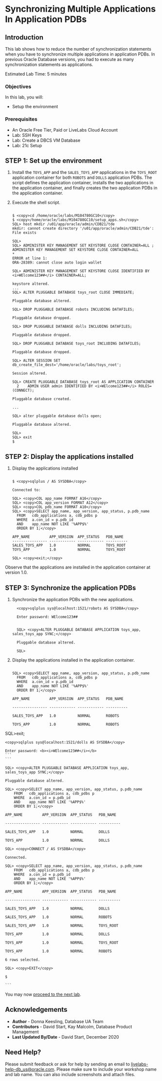 # Synchronizing Multiple Applications In Application PDBs

## Introduction

This lab shows how to reduce the number of synchronization statements when you have to synchronize multiple applications in application PDBs. In previous Oracle Database versions, you had to execute as many synchronization statements as applications.

Estimated Lab Time: 5 minutes

### Objectives

In this lab, you will:
* Setup the environment

### Prerequisites

* An Oracle Free Tier, Paid or LiveLabs Cloud Account
* Lab: SSH Keys
* Lab: Create a DBCS VM Database
* Lab: 21c Setup


## **STEP 1:** Set up the environment

1. Install the `TOYS_APP` and the `SALES_TOYS_APP` applications in the `TOYS_ROOT` application container for both `ROBOTS` and `DOLLS` application PDBs. The script defines the application container, installs the two applications in the application container, and finally creates the two application PDBs in the application container.

2. Execute the shell script.

    ```

    $ <copy>cd /home/oracle/labs/M104780GC10</copy>
    $ <copy>/home/oracle/labs/M104780GC10/setup_apps.sh</copy>
    SQL> host mkdir /u01/app/oracle/admin/CDB21/tde
    mkdir: cannot create directory '/u01/app/oracle/admin/CDB21/tde': File exists

    SQL>
    SQL> ADMINISTER KEY MANAGEMENT SET KEYSTORE CLOSE CONTAINER=ALL ;
    ADMINISTER KEY MANAGEMENT SET KEYSTORE CLOSE CONTAINER=ALL
    *
    ERROR at line 1:
    ORA-28389: cannot close auto login wallet

    SQL> ADMINISTER KEY MANAGEMENT SET KEYSTORE CLOSE IDENTIFIED BY <i>WElcome123##</i> CONTAINER=ALL;

    keystore altered.
    ...
    SQL> ALTER PLUGGABLE DATABASE toys_root CLOSE IMMEDIATE;

    Pluggable database altered.

    SQL> DROP PLUGGABLE DATABASE robots INCLUDING DATAFILES;

    Pluggable database dropped.

    SQL> DROP PLUGGABLE DATABASE dolls INCLUDING DATAFILES;

    Pluggable database dropped.

    SQL> DROP PLUGGABLE DATABASE toys_root INCLUDING DATAFILES;

    Pluggable database dropped.

    SQL> ALTER SESSION SET db_create_file_dest='/home/oracle/labs/toys_root';

    Session altered.

    SQL> CREATE PLUGGABLE DATABASE toys_root AS APPLICATION CONTAINER
      2    ADMIN USER admin IDENTIFIED BY <i>WElcome123##</i> ROLES=(CONNECT);

    Pluggable database created.

    ...

    SQL> alter pluggable database dolls open;

    Pluggable database altered.

    SQL>
    SQL> exit
    $

    ```

## **STEP 2:** Display the applications installed

1. Display the applications installed

	  ```

	$ <copy>sqlplus / AS SYSDBA</copy>

	Connected to:

	SQL> <copy>COL app_name FORMAT A16</copy>
	SQL> <copy>COL app_version FORMAT A12</copy>
	SQL> <copy>COL pdb_name FORMAT A10</copy>
	SQL> <copy>SELECT app_name, app_version, app_status, p.pdb_name
		FROM   cdb_applications a, cdb_pdbs p
		WHERE  a.con_id = p.pdb_id
		AND    app_name NOT LIKE '%APP$%'
		ORDER BY 1;</copy>

	APP_NAME         APP_VERSION  APP_STATUS   PDB_NAME
	---------------- ------------ ------------ ----------
	SALES_TOYS_APP   1.0          NORMAL       TOYS_ROOT
	TOYS_APP         1.0          NORMAL       TOYS_ROOT

	SQL> <copy>exit;</copy>

	  ```

  Observe that the applications are installed in the application container at version 1.0.

## **STEP 3:** Synchronize the application PDBs

1. Synchronize the application PDBs with the new applications.

    ```
	  <copy>sqlplus sys@localhost:1521/robots AS SYSDBA</copy>

	  Enter password: WElcome123##
    ```
    ```

	  SQL> <copy>ALTER PLUGGABLE DATABASE APPLICATION toys_app, sales_toys_app SYNC;</copy>

	  Pluggable database altered.

	  SQL>

  	```

2. Display the applications installed in the application container.


	  ```

	  SQL> <copy>SELECT app_name, app_version, app_status, p.pdb_name
		FROM   cdb_applications a, cdb_pdbs p
		WHERE  a.con_id = p.pdb_id
		AND    app_name NOT LIKE '%APP$%'
		ORDER BY 1;</copy>

	APP_NAME         APP_VERSION  APP_STATUS   PDB_NAME

	---------------- ------------ ------------ ----------

	SALES_TOYS_APP   1.0          NORMAL       ROBOTS

	TOYS_APP         1.0          NORMAL       ROBOTS

  SQL><copy>exit;</copy>
    ```
    ```

	<copy>sqlplus sys@localhost:1521/dolls AS SYSDBA</copy>

	Enter password: <b><i>WElcome123##</i></b>
    ```
    ```

	SQL> <copy>ALTER PLUGGABLE DATABASE APPLICATION toys_app, sales_toys_app SYNC;</copy>

	Pluggable database altered.

	SQL> <copy>SELECT app_name, app_version, app_status, p.pdb_name
		FROM   cdb_applications a, cdb_pdbs p
		WHERE  a.con_id = p.pdb_id
		AND    app_name NOT LIKE '%APP$%'
		ORDER BY 1;</copy>

	APP_NAME         APP_VERSION  APP_STATUS   PDB_NAME

	---------------- ------------ ------------ ----------

	SALES_TOYS_APP   1.0          NORMAL       DOLLS

	TOYS_APP         1.0          NORMAL       DOLLS

	SQL> <copy>CONNECT / AS SYSDBA</copy>

	Connected.

	SQL> <copy>SELECT app_name, app_version, app_status, p.pdb_name
		FROM   cdb_applications a, cdb_pdbs p
		WHERE  a.con_id = p.pdb_id
		AND    app_name NOT LIKE '%APP$%'
		ORDER BY 1;</copy>  

	APP_NAME         APP_VERSION  APP_STATUS   PDB_NAME

	---------------- ------------ ------------ ----------

	SALES_TOYS_APP   1.0          NORMAL       DOLLS

	SALES_TOYS_APP   1.0          NORMAL       ROBOTS

	SALES_TOYS_APP   1.0          NORMAL       TOYS_ROOT

	TOYS_APP         1.0          NORMAL       DOLLS

	TOYS_APP         1.0          NORMAL       TOYS_ROOT

	TOYS_APP         1.0          NORMAL       ROBOTS

	6 rows selected.

	SQL> <copy>EXIT</copy>

	$

    ```

You may now [proceed to the next lab](#next).

## Acknowledgements
* **Author** - Donna Keesling, Database UA Team
* **Contributors** -  David Start, Kay Malcolm, Database Product Management
* **Last Updated By/Date** -  David Start, December 2020

## Need Help?

Please submit feedback or ask for help by sending an email to [livelabs-help-db_us@oracle.com](livelabs-help-db_us@oracle.com). Please make sure to include your workshop name and lab name.  You can also include screenshots and attach files.
